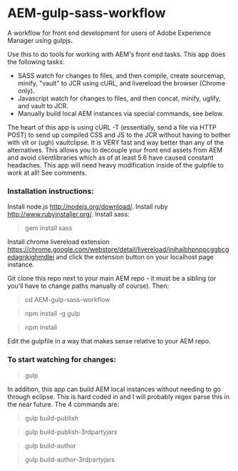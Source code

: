 AEM-gulp-sass-workflow
======================

A workflow for front end development for users of Adobe Experience Manager using gulpjs.

Use this to do tools for working with AEM's front end tasks.  This app does the following tasks:

- SASS watch for changes to files, and then compile, create sourcemap, minify, "vault" to JCR using cURL, and livereload the browser (Chrome only).
- Javascript watch for changes to files, and then concat, minify, uglify, and vault to JCR.
- Manually build local AEM instances via special commands, see below.

The heart of this app is using cURL -T (essentially, send a file via HTTP POST) to send up compiled CSS and JS to the JCR without having to bother with vlt or (ugh) vaultclipse.  It is VERY fast and way better than any of the alternatives.  This allows you to decouple your front end assets from AEM and avoid clientlibraries which as of at least 5.6 have caused constant headaches.  This app will need heavy modification inside of the gulpfile to work at all!  See comments.

### Installation instructions: ###

Install node.js http://nodejs.org/download/.  Install ruby http://www.rubyinstaller.org/.  Install sass:

> gem install sass

Install chrome livereload extension https://chrome.google.com/webstore/detail/livereload/jnihajbhpnppcggbcgedagnkighmdlei and click the extension button on your localhost page instance.

Git clone this repo next to your main AEM repo - it must be a sibling (or you'll have to change paths manually of course). Then:

> cd AEM-gulp-sass-workflow

> npm install -g gulp

> npm install

Edit the gulpfile in a way that makes sense relative to your AEM repo.

### To start watching for changes: ###

> gulp

In addition, this app can build AEM local instances without needing to go through eclipse.  This is hard coded in and I will probably regex parse this in the near future.  The 4 commands are:

> gulp build-publish

> gulp build-publish-3rdpartyjars

> gulp build-author

> gulp build-author-3rdpartyjars
